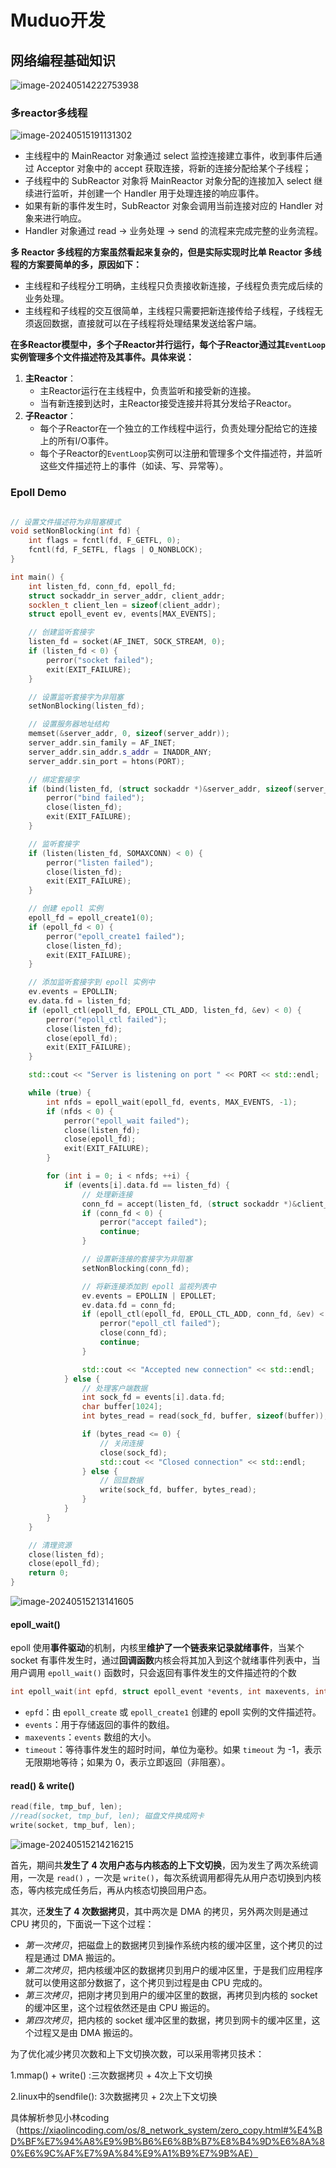 # Muduo开发



## 网络编程基础知识

![image-20240514222753938](https://my-figures.oss-cn-beijing.aliyuncs.com/Figures/image-20240514222753938.png)

### 多reactor多线程

![image-20240515191131302](https://my-figures.oss-cn-beijing.aliyuncs.com/Figures/image-20240515191131302.png)

- 主线程中的 MainReactor 对象通过 select 监控连接建立事件，收到事件后通过 Acceptor 对象中的 accept  获取连接，将新的连接分配给某个子线程；
- 子线程中的 SubReactor 对象将 MainReactor 对象分配的连接加入 select 继续进行监听，并创建一个 Handler 用于处理连接的响应事件。
- 如果有新的事件发生时，SubReactor 对象会调用当前连接对应的 Handler 对象来进行响应。
- Handler 对象通过 read -> 业务处理 -> send 的流程来完成完整的业务流程。



**多 Reactor 多线程的方案虽然看起来复杂的，但是实际实现时比单 Reactor 多线程的方案要简单的多，原因如下：**

- 主线程和子线程分工明确，主线程只负责接收新连接，子线程负责完成后续的业务处理。
- 主线程和子线程的交互很简单，主线程只需要把新连接传给子线程，子线程无须返回数据，直接就可以在子线程将处理结果发送给客户端。

**在多Reactor模型中，多个子Reactor并行运行，每个子Reactor通过其`EventLoop`实例管理多个文件描述符及其事件。具体来说：**

1. **主Reactor**：
   - 主Reactor运行在主线程中，负责监听和接受新的连接。
   - 当有新连接到达时，主Reactor接受连接并将其分发给子Reactor。
2. **子Reactor**：
   - 每个子Reactor在一个独立的工作线程中运行，负责处理分配给它的连接上的所有I/O事件。
   - 每个子Reactor的`EventLoop`实例可以注册和管理多个文件描述符，并监听这些文件描述符上的事件（如读、写、异常等）。



### Epoll Demo



```c++

// 设置文件描述符为非阻塞模式
void setNonBlocking(int fd) {
    int flags = fcntl(fd, F_GETFL, 0);
    fcntl(fd, F_SETFL, flags | O_NONBLOCK);
}

int main() {
    int listen_fd, conn_fd, epoll_fd;
    struct sockaddr_in server_addr, client_addr;
    socklen_t client_len = sizeof(client_addr);
    struct epoll_event ev, events[MAX_EVENTS];

    // 创建监听套接字
    listen_fd = socket(AF_INET, SOCK_STREAM, 0);
    if (listen_fd < 0) {
        perror("socket failed");
        exit(EXIT_FAILURE);
    }

    // 设置监听套接字为非阻塞
    setNonBlocking(listen_fd);

    // 设置服务器地址结构
    memset(&server_addr, 0, sizeof(server_addr));
    server_addr.sin_family = AF_INET;
    server_addr.sin_addr.s_addr = INADDR_ANY;
    server_addr.sin_port = htons(PORT);

    // 绑定套接字
    if (bind(listen_fd, (struct sockaddr *)&server_addr, sizeof(server_addr)) < 0) {
        perror("bind failed");
        close(listen_fd);
        exit(EXIT_FAILURE);
    }

    // 监听套接字
    if (listen(listen_fd, SOMAXCONN) < 0) {
        perror("listen failed");
        close(listen_fd);
        exit(EXIT_FAILURE);
    }

    // 创建 epoll 实例
    epoll_fd = epoll_create1(0);
    if (epoll_fd < 0) {
        perror("epoll_create1 failed");
        close(listen_fd);
        exit(EXIT_FAILURE);
    }

    // 添加监听套接字到 epoll 实例中
    ev.events = EPOLLIN;
    ev.data.fd = listen_fd;
    if (epoll_ctl(epoll_fd, EPOLL_CTL_ADD, listen_fd, &ev) < 0) {
        perror("epoll_ctl failed");
        close(listen_fd);
        close(epoll_fd);
        exit(EXIT_FAILURE);
    }

    std::cout << "Server is listening on port " << PORT << std::endl;

    while (true) {
        int nfds = epoll_wait(epoll_fd, events, MAX_EVENTS, -1);
        if (nfds < 0) {
            perror("epoll_wait failed");
            close(listen_fd);
            close(epoll_fd);
            exit(EXIT_FAILURE);
        }

        for (int i = 0; i < nfds; ++i) {
            if (events[i].data.fd == listen_fd) {
                // 处理新连接
                conn_fd = accept(listen_fd, (struct sockaddr *)&client_addr, &client_len);
                if (conn_fd < 0) {
                    perror("accept failed");
                    continue;
                }

                // 设置新连接的套接字为非阻塞
                setNonBlocking(conn_fd);

                // 将新连接添加到 epoll 监视列表中
                ev.events = EPOLLIN | EPOLLET;
                ev.data.fd = conn_fd;
                if (epoll_ctl(epoll_fd, EPOLL_CTL_ADD, conn_fd, &ev) < 0) {
                    perror("epoll_ctl failed");
                    close(conn_fd);
                    continue;
                }

                std::cout << "Accepted new connection" << std::endl;
            } else {
                // 处理客户端数据
                int sock_fd = events[i].data.fd;
                char buffer[1024];
                int bytes_read = read(sock_fd, buffer, sizeof(buffer));

                if (bytes_read <= 0) {
                    // 关闭连接
                    close(sock_fd);
                    std::cout << "Closed connection" << std::endl;
                } else {
                    // 回显数据
                    write(sock_fd, buffer, bytes_read);
                }
            }
        }
    }

    // 清理资源
    close(listen_fd);
    close(epoll_fd);
    return 0;
}

```

![image-20240515213141605](https://my-figures.oss-cn-beijing.aliyuncs.com/Figures/image-20240515213141605.png)

#### epoll_wait()

epoll 使用**事件驱动**的机制，内核里**维护了一个链表来记录就绪事件**，当某个 socket 有事件发生时，通过**回调函数**内核会将其加入到这个就绪事件列表中，当用户调用 `epoll_wait()` 函数时，只会返回有事件发生的文件描述符的个数

```c++
int epoll_wait(int epfd, struct epoll_event *events, int maxevents, int timeout);
```

- `epfd`：由 `epoll_create` 或 `epoll_create1` 创建的 epoll 实例的文件描述符。
- `events`：用于存储返回的事件的数组。
- `maxevents`：`events` 数组的大小。
- `timeout`：等待事件发生的超时时间，单位为毫秒。如果 `timeout` 为 -1，表示无限期地等待；如果为 0，表示立即返回（非阻塞）。

#### read() & write()

```c++
read(file, tmp_buf, len);
//read(socket, tmp_buf, len); 磁盘文件换成网卡
write(socket, tmp_buf, len);
```

![image-20240515214216215](https://my-figures.oss-cn-beijing.aliyuncs.com/Figures/image-20240515214216215.png)

首先，期间共**发生了 4 次用户态与内核态的上下文切换**，因为发生了两次系统调用，一次是  `read()` ，一次是 `write()`，每次系统调用都得先从用户态切换到内核态，等内核完成任务后，再从内核态切换回用户态。

其次，还**发生了 4 次数据拷贝**，其中两次是 DMA 的拷贝，另外两次则是通过 CPU 拷贝的，下面说一下这个过程：

- *第一次拷贝*，把磁盘上的数据拷贝到操作系统内核的缓冲区里，这个拷贝的过程是通过 DMA 搬运的。
- *第二次拷贝*，把内核缓冲区的数据拷贝到用户的缓冲区里，于是我们应用程序就可以使用这部分数据了，这个拷贝到过程是由 CPU 完成的。
- *第三次拷贝*，把刚才拷贝到用户的缓冲区里的数据，再拷贝到内核的 socket 的缓冲区里，这个过程依然还是由 CPU 搬运的。
- *第四次拷贝*，把内核的 socket 缓冲区里的数据，拷贝到网卡的缓冲区里，这个过程又是由 DMA 搬运的。

为了优化减少拷贝次数和上下文切换次数，可以采用零拷贝技术：

1.mmap() + write() :三次数据拷贝 + 4次上下文切换

2.linux中的sendfile(): 3次数据拷贝 + 2次上下文切换

具体解析参见小林coding（https://xiaolincoding.com/os/8_network_system/zero_copy.html#%E4%BD%BF%E7%94%A8%E9%9B%B6%E6%8B%B7%E8%B4%9D%E6%8A%80%E6%9C%AF%E7%9A%84%E9%A1%B9%E7%9B%AE）









